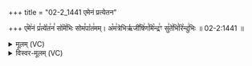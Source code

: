 +++
title = "02-2_1441 एमेनं प्रत्येतन"

+++
ए꣡मे꣢नं प्र꣣त्ये꣡त꣢न꣣ सो꣡मे꣢भिः सोम꣣पा꣡त꣢मम्। अ꣡म꣢त्रेभिर्ऋजी꣣षि꣢ण꣣मि꣡न्द्र꣢ꣳ सु꣣ते꣢भि꣣रि꣡न्दु꣢भिः ॥ 02-2:1441 ॥

<details><summary>मूलम् (VC)</summary>

ए꣡मे꣢नं प्र꣣त्ये꣡त꣢न꣣ सो꣡मे꣢भिः सोम꣣पा꣡त꣢मम् । अ꣡म꣢त्रेभिरृजी꣣षि꣢ण꣣मि꣡न्द्र꣢ꣳ सु꣣ते꣢भि꣣रि꣡न्दु꣢भिः ॥१४४१॥
</details>

<details><summary>विस्वर-मूलम् (VC)</summary>

एमेनं प्रत्येतन सोमेभिः सोमपातमम् । अमत्रेभिरृजीषिणमिन्द्रꣳ सुतेभिरिन्दुभिः ॥१४४१॥
</details>